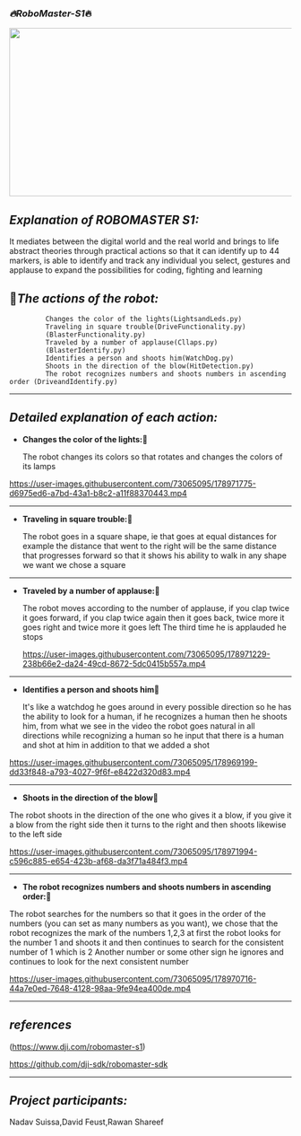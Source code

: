  ### _:fire:RoboMaster-S1_:fire:
 <img src="https://dji-blog.ru/wp-content/uploads/2020/08/robomaster_banner-1068x675.jpg" width="600" height="300">


 _Explanation of ROBOMASTER S1:_
----------------------------------------

It mediates between the digital world and the real world and brings to life abstract theories through practical actions so that it can identify up to 44 markers, is able to identify and track any individual you select, gestures and applause to expand the possibilities for coding, fighting and learning


:pushpin:_The actions of the robot:_
----------------------------------------

             Changes the color of the lights(LightsandLeds.py)
             Traveling in square trouble(DriveFunctionality.py)
             (BlasterFunctionality.py)
             Traveled by a number of applause(Cllaps.py)
             (BlasterIdentify.py)
             Identifies a person and shoots him(WatchDog.py)
             Shoots in the direction of the blow(HitDetection.py)
             The robot recognizes numbers and shoots numbers in ascending order (DriveandIdentify.py)


----------------------------------------


_Detailed explanation of each action:_
----------------------------------------

 - **Changes the color of the lights:**:rainbow:
  
     The robot changes its colors so that rotates and changes the colors of its lamps
  
  https://user-images.githubusercontent.com/73065095/178971775-d6975ed6-a7bd-43a1-b8c2-a11f88370443.mp4

----------------------------------------

 - **Traveling in square trouble:**:black_square_button:
 
     The robot goes in a square shape, ie that goes at equal distances for example the distance that went to the right will be the same distance that           progresses forward so that it shows his ability to walk in any shape we want we chose a square
----------------------------------------


 - **Traveled by a number of applause:**:clap:
  
      The robot moves according to the number of applause, if you clap twice it goes forward, if you clap twice again then it goes back, twice more it goes right and twice more it goes left The third time he is applauded he stops
      
      
      https://user-images.githubusercontent.com/73065095/178971229-238b66e2-da24-49cd-8672-5dc0415b557a.mp4

 -  - ----------------------------------------

 - **Identifies a person and shoots him**:dog:
 
    It's like a watchdog he goes around in every possible direction so he has the ability to look for a human, if he recognizes a human then he shoots him,
from what we see in the video the robot goes natural in all directions while recognizing a human so he input that there is a human and shot at him in addition to that we added a shot

https://user-images.githubusercontent.com/73065095/178969199-dd33f848-a793-4027-9f6f-e8422d320d83.mp4






 -  - ----------------------------------------
 - **Shoots in the direction of the blow**:punch:

The robot shoots in the direction of the one who gives it a blow, if you give it a blow from the right side then it turns to the right and then shoots likewise to the left side

https://user-images.githubusercontent.com/73065095/178971994-c596c885-e654-423b-af68-da3f71a484f3.mp4



 -  - ----------------------------------------
 - **The robot recognizes numbers and shoots numbers in ascending order:**:dart:

The robot searches for the numbers so that it goes in the order of the numbers (you can set as many numbers as you want), we chose that the robot recognizes the mark of the numbers 1,2,3 at first the robot looks for the number 1 and shoots it and then continues to search for the consistent number of 1 which is 2 Another number or some other sign he ignores and continues to look for the next consistent number

https://user-images.githubusercontent.com/73065095/178970716-44a7e0ed-7648-4128-98aa-9fe94ea400de.mp4


----------------------------------------
 _references_
 ----------------------------------------

(https://www.dji.com/robomaster-s1) 

https://github.com/dji-sdk/robomaster-sdk

----------------------------------------
 _Project participants:_
----------------------------------------
Nadav Suissa,David Feust,Rawan Shareef

